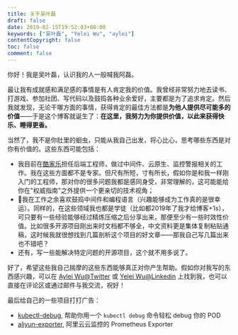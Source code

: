 ```yaml
---
title: 关于吴叶磊
draft: false
date: 2019-02-15T19:52:03+08:00
keywords: ["吴叶磊", "Yelei Wu", "aylei"]
contentCopyright: false
toc: false
comment: false
---
```


你好！我是吴叶磊，认识我的人一般喊我阿磊。

最让我有成就感和满足感的事情是有人肯定我的价值。我曾经非常努力地去读书、打游戏、参加社团、写代码以及鼓捣各种业余爱好，主要都是为了追求肯定。然后我就发现，无论干哪方面的事情，获得肯定的最佳方法都是**为他人提供尽可能多的价值**——于是这个博客就诞生了：**在这里，我努力为你提供价值，以此来获得快乐、睡得更香。**

当然了，我不是你肚里的蛔虫，只能从我自己出发，将心比心，思考哪些东西是对你有价值的。这些东西可能包括：

* 我目前在[酷家乐](https://tech.kujiale.com/)担任后端工程师，做过中间件、云原生、监控警报相关的工作。我在这些方面都不是专家。但尺有所短，寸有所长，假如你是和我一样刚入门的工程师，那对你的很多问题我都是感同身受，非常理解的，这可能能给你在"权威指南"之外提供一个更亲切的技术视角；
* 我在工作之余喜欢鼓捣中间件和编程语言（兴趣能够成为工作真的是很幸运）。同样的，在这些领域我也都是学徒（比如都2019年了我才给博客+1s），可只要有一些经验能够经过精炼压缩之后分享出来，那便至少有一些时效性价值。比如很多开源项目刚出来时文档都不够全，中文资料更是集体复制粘贴通稿，这时候我就很想找到几篇剖析这个项目的好文章——那我自己写几篇出来也不错吧？
* 还有，写一些能解决特定问题的开源项目，这个就不用多说了。

好了，希望这些我自己揣摩的这些东西能够真正对你产生帮助。假如你对我写的东西感兴趣，可以在 [Aylei Wu@Twitter](https://twitter.com/AyleiWu) 或 [Yelei Wu@Linkedin](https://www.linkedin.com/in/yelei-wu-0850a5141/) 上找到我，也可以直接在评论区或通过邮件与我交流，祝好！

最后给自己的一些项目打打广告：

* [kubectl-debug](https://github.com/aylei/kubectl-debug), 帮助你用一个 `kubectl debug` 命令轻松 debug 你的 POD
* [aliyun-exporter](https://github.com/aylei/aliyun-exporter), 阿里云云监控的 Prometheus Exporter

